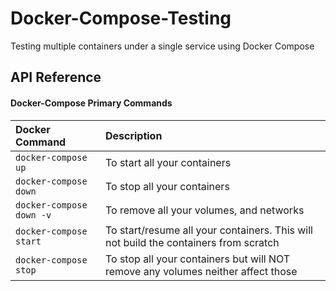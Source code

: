 
# Docker-Compose-Testing

Testing multiple containers under a single service using Docker Compose
## API Reference

#### Docker-Compose Primary Commands

| Docker Command | Description                |
| :-------- | :------------------------- |
| `docker-compose up` | To start all your containers |
| `docker-compose down` | To stop all your containers |
| `docker-compose down -v` | To remove all your volumes, and networks |
| `docker-compose start` | To start/resume all your containers. This will not build the containers from scratch |
| `docker-compose stop` | To stop all your containers but will NOT remove any volumes neither affect those |
